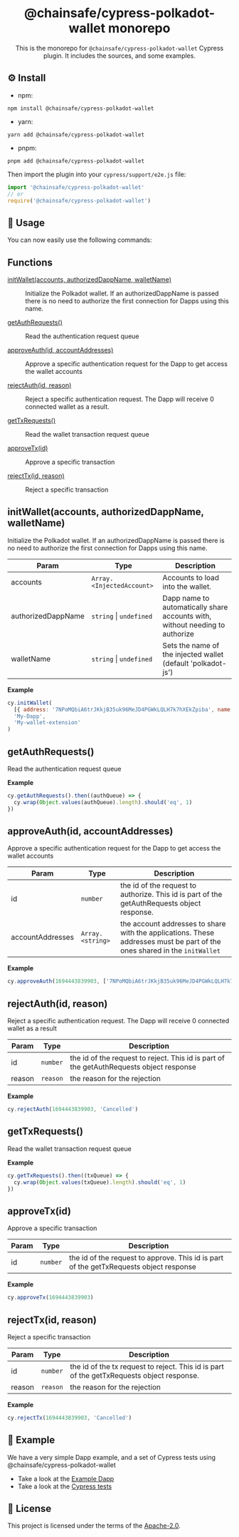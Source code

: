 <div align="center">

# @chainsafe/cypress-polkadot-wallet monorepo

This is the monorepo for `@chainsafe/cypress-polkadot-wallet` Cypress plugin. It includes the sources, and some examples.

</div>

## ⚙️ Install

- npm:

```shell
npm install @chainsafe/cypress-polkadot-wallet
```

- yarn:

```shell
yarn add @chainsafe/cypress-polkadot-wallet
```

- pnpm:

```shell
pnpm add @chainsafe/cypress-polkadot-wallet
```

Then import the plugin into your `cypress/support/e2e.js` file:

```js
import '@chainsafe/cypress-polkadot-wallet'
// or
require('@chainsafe/cypress-polkadot-wallet')
```

## 🧪 Usage

You can now easily use the following commands:

## Functions

<dl>
<dt><a href="#initWallet">initWallet(accounts, authorizedDappName, walletName)</a></dt>
<dd><p>Initialize the Polkadot wallet. If an authorizedDappName is passed there is no need to authorize the first connection for Dapps using this name.</p>
</dd>
<dt><a href="#getAuthRequests">getAuthRequests()</a></dt>
<dd><p>Read the authentication request queue</p>
</dd>
<dt><a href="#approveAuth">approveAuth(id, accountAddresses)</a></dt>
<dd><p>Approve a specific authentication request for the Dapp to get access the wallet accounts</p>
</dd>
<dt><a href="#rejectAuth">rejectAuth(id, reason)</a></dt>
<dd><p>Reject a specific authentication request. The Dapp will receive 0 connected wallet as a result.</p>
</dd>
<dt><a href="#getTxRequests">getTxRequests()</a></dt>
<dd><p>Read the wallet transaction request queue</p>
</dd>
<dt><a href="#approveTx">approveTx(id)</a></dt>
<dd><p>Approve a specific transaction</p>
</dd>
<dt><a href="#rejectTx">rejectTx(id, reason)</a></dt>
<dd><p>Reject a specific transaction</p>
</dd>
</dl>

<a name="initWallet"></a>

## initWallet(accounts, authorizedDappName, walletName)

Initialize the Polkadot wallet. If an authorizedDappName is passed there is no need to authorize the first connection for Dapps using this name.

| Param              | Type                                          | Description                                                                  |
| ------------------ | --------------------------------------------- | ---------------------------------------------------------------------------- |
| accounts           | <code>Array.&lt;InjectedAccount&gt;</code>    | Accounts to load into the wallet.                                            |
| authorizedDappName | <code>string</code> \| <code>undefined</code> | Dapp name to automatically share accounts with, without needing to authorize |
| walletName         | <code>string</code> \| <code>undefined</code> | Sets the name of the injected wallet (default 'polkadot-js')                 |

**Example**

```js
cy.initWallet(
  [{ address: '7NPoMQbiA6trJKkjB35uk96MeJD4PGWkLQLH7k7hXEkZpiba', name: 'Alice', type: 'sr25519' }],
  'My-Dapp',
  'My-wallet-extension'
)
```

<a name="getAuthRequests"></a>

## getAuthRequests()

Read the authentication request queue

**Example**

```js
cy.getAuthRequests().then((authQueue) => {
  cy.wrap(Object.values(authQueue).length).should('eq', 1)
})
```

<a name="approveAuth"></a>

## approveAuth(id, accountAddresses)

Approve a specific authentication request for the Dapp to get access the wallet accounts

| Param            | Type                              | Description                                                                                                               |
| ---------------- | --------------------------------- | ------------------------------------------------------------------------------------------------------------------------- |
| id               | <code>number</code>               | the id of the request to authorize. This id is part of the getAuthRequests object response.                               |
| accountAddresses | <code>Array.&lt;string&gt;</code> | the account addresses to share with the applications. These addresses must be part of the ones shared in the `initWallet` |

**Example**

```js
cy.approveAuth(1694443839903, ['7NPoMQbiA6trJKkjB35uk96MeJD4PGWkLQLH7k7hXEkZpiba'])
```

<a name="rejectAuth"></a>

## rejectAuth(id, reason)

Reject a specific authentication request. The Dapp will receive 0 connected wallet as a result

| Param  | Type                | Description                                                                             |
| ------ | ------------------- | --------------------------------------------------------------------------------------- |
| id     | <code>number</code> | the id of the request to reject. This id is part of the getAuthRequests object response |
| reason | <code>reason</code> | the reason for the rejection                                                            |

**Example**

```js
cy.rejectAuth(1694443839903, 'Cancelled')
```

<a name="getTxRequests"></a>

## getTxRequests()

Read the wallet transaction request queue

**Example**

```js
cy.getTxRequests().then((txQueue) => {
  cy.wrap(Object.values(txQueue).length).should('eq', 1)
})
```

<a name="approveTx"></a>

## approveTx(id)

Approve a specific transaction

| Param | Type                | Description                                                                            |
| ----- | ------------------- | -------------------------------------------------------------------------------------- |
| id    | <code>number</code> | the id of the request to approve. This id is part of the getTxRequests object response |

**Example**

```js
cy.approveTx(1694443839903)
```

<a name="rejectTx"></a>

## rejectTx(id, reason)

Reject a specific transaction

| Param  | Type                | Description                                                                               |
| ------ | ------------------- | ----------------------------------------------------------------------------------------- |
| id     | <code>number</code> | the id of the tx request to reject. This id is part of the getTxRequests object response. |
| reason | <code>reason</code> | the reason for the rejection                                                              |

**Example**

```js
cy.rejectTx(1694443839903, 'Cancelled')
```

## 📐 Example

We have a very simple Dapp example, and a set of Cypress tests using @chainsafe/cypress-polkadot-wallet

- Take a look at the [Example Dapp](/packages/example/src)
- Take a look at the [Cypress tests](/packages/example/cypress/e2e/test%20cypress-polkadot-wallet%20plugin.cy.ts)

## 📄 License

This project is licensed under the terms of the [Apache-2.0](/LICENSE.md).
